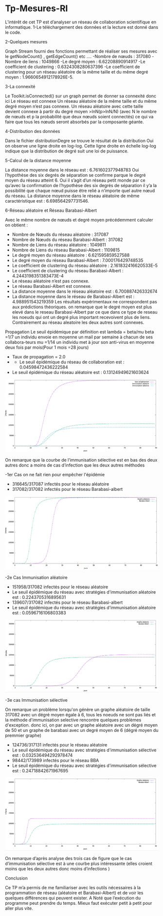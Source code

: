 # Tp-Mesures-RI

L’intérêt de cet TP est d’analyser un réseau de collaboration scientifique en informatique.
1-Le téléchargement des données et la lecture est donné dans le code. 

2-Quelques mesures
 
Graph Stream fourni des fonctions permettant de réaliser ses mesures
 avec le getNodeCount() , getEdgeCount() etc ….
-Nombre de nœuds : 317080 
-Nombre de liens : 1049866
-Le degré moyen : 6.62208890914917
-Le coefficient de clustering : 0.6324308280637396
-Le coefficient de clustering pour un réseau aléatoire
 de la même taille et du même degré moyen : 1.9660654912178926E-5.

3-La connexité 

Le Toolkit.isConnected() sur un graph permet de donner sa connexité donc ici
Le réseau est connexe
Un réseau aléatoire de la même taille et du même degré moyen n’est pas connexe.
Un réseau aléatoire avec cette taille devient connexe à partir du degré moyen 
<k> >lnN(p>lnN/N)  (avec N le nombre de nœuds et p la probabilité que deux nœuds soient connectés) 
ce qui va faire que tous les nœuds seront absorbés par la composante géante.

4-Distribution des données

Dans le fichier distributionDegre se trouve le résultat de la distribution 
Oui on observe une ligne droite en log-log. Cette ligne droite en échelle log-log indique que la distribution de degré suit une loi de puissance.

5-Calcul de la distance moyenne 

La distance moyenne dans le réseau est : 6.761602377948783
Oui l’hypothèse des six degrés de séparation se confirme parque le degré moyen du réseau atteint 6.
Oui il s’agit d’un réseau petit monde par ce qu’avec la confirmation de l’hypothèse des six degrés de séparation il y’a la possibilité que chaque nœud puisse être relié a n’importe quel autre nœud du réseau. 
La distance moyenne dans le réseau aléatoire de même caractéristique est : 6.698564297731546.

6-Réseau aléatoire et Réseau Barabasi-Albert

Avec le même nombre de nœuds et degré moyen précédemment calculer on obtient :
- Nombre de Nœuds du réseau aléatoire : 317087
- Nombre de Nœuds du réseau Barabasi-Albert : 317082
- Nombre de Liens du réseau aléatoire : 1049811
- Nombre de Liens du réseau Barabasi-Albert : 1109815
- Le degré moyen du réseau aléatoire : 6.621595859527588
- Le degré moyen du réseau Barabasi-Albert : 7.000176429748535
- Le coefficient de clustering du réseau aléatoire : 2.161832416620533E-5
- Le coefficient de clustering du réseau Barabasi-Albert : 4.2443198351383473E-4
- Le réseau aléatoire n’est pas connexe.
- Le réseau Barabasi-Albert est connexe.
- La distance moyenne dans le réseau aléatoire est : 6.700887426332674
- La distance moyenne dans le réseau de Barabasi-Albert est : 4.988951543219359
 Les résultats expérimentaux ne correspondent pas aux prédictions théoriques.
on remarque que le degré moyen est plus elevé dans le reseau Barabasi-Albert par ce que dans ce type de reseau les noeuds qui ont un degré plus important recevoivent plus de liens.
Contrairement au réseau aleatoire les deux autres sont connexes.

Propagation
 Le seuil épidémique par définition est lambda = beta/mu
beta =1/7 un individu envoie en moyenne un mail par semaine à chacun de ses collabora-teurs
mu =1/14 un individu met à jour son anti-virus en moyenne deux fois par mois(Pour 1 mois =28 jours)
- Taux de propagation = 2.0
- - Le seuil épidémique du réseau de collaboration est : 0.04598472436222584
- Le seuil épidémique du réseau aléatoire est : 0.13124949621603624
  
![comparaison](resprop/CourbesDesCas.PNG)

On remarque que la courbe de l’immunisation sélective est en bas des deux autres
donc a moins de cas d’infection que les deux autres méthodes

-1er Cas on ne fait rien pour empêcher l'épidémie
 - 316645/317087 infectés pour le réseau aléatoire
 - 317082/317082 infectés pour le réseau Barabasi-albert
   
![comparaison1](resprop/cas1.PNG)

-2e Cas Immunisation aléatoire
 - 151958/317082 infectés pour le réseau aléatoire
 - Le seuil épidémique du réseau avec stratégies d'immunisation aléatoire est : 0.2243705316895631
 - 139607/317082 infectés pour le réseau Barabasi-albert
 - Le seuil épidémique du réseau avec stratégies d'immunisation aléatoire est : 0.0596716106803383

![comparaison2](resprop/cas2.PNG)

-3e cas Immunisation sélective

On remarque un problème lorsqu'on génère un graphe aléatoire de taille 317082 
avec un dégré moyen égale à 6, tous les noeuds ne sont pas liés et la méthode d'immunisation 
selective rencontre quelques problèmes d'exception.
donc ici, on par avec un graphe aléatoire avec un dégré moyen de 50 et un graphe de barabasi avec 
un degré moyen de 6 (dégré moyen du premmier graphe)

- 124736/317131 infectés pour le réseau aléatoire
- Le seuil épidémique du réseau avec stratégies d'immunisation sélective est : 0.032536494292978474
- 98442/173989 infectés pour le réseau BBA
- Le seuil épidémique du réseau avec stratégies d'immunisation sélective est : 0.24718842671967695

![comparaison3](resprop/cas3.PNG)

On remarque d’après analyse des trois cas de figure que le cas d’immunisation sélective est à une
courbe plus intéressante (elles croient moins que les deux autres donc moins d’infections )

Conclusion 

Ce TP m’a permis de me familiariser avec les outils nécessaires à la programmation de réseau (aléatoire et Barabasi-Albert) et de voir les quelques différences qui peuvent exister. 
A Noté que l’exécution du programme peut prendre du temps. Mieux faut exécuter petit à petit pour aller plus vite.



